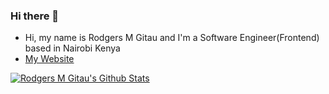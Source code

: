 ### Hi there 👋


- Hi, my name is Rodgers M Gitau and I'm a Software Engineer(Frontend) based in Nairobi Kenya
- [My Website](https://www.rodgersgitau.github.io)

[![Rodgers M Gitau's Github Stats](https://github-readme-stats.vercel.app/api?username=rodgersgitau&show_icons=true&theme=cobalt)](https://github.com/rodgersgitau/github-readme-stats)

<!--
**rodgersgitau/rodgersgitau** is a ✨ _special_ ✨ repository because its `README.md` (this file) appears on your GitHub profile.
-->
